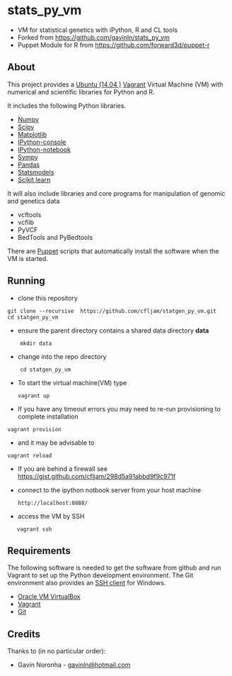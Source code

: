 stats_py_vm
===========

* VM for statistical genetics with iPython, R and CL tools
* Forked from https://github.com/gavinln/stats_py_vm
* Puppet Module for R from https://github.com/forward3d/puppet-r





About
-----

This project provides a [Ubuntu (14.04 )][2] [Vagrant][3] Virtual Machine (VM) with numerical and
scientific libraries for Python and R.

It includes the following Python libraries.

* [Numpy][4]
* [Scipy][5]
* [Matplotlib][6]
* [IPython-console][7]
* [IPython-notebook][8]
* [Sympy][9]
* [Pandas][10]
* [Statsmodels][11]
* [Scikit learn][12]

It will also include libraries and core programs for manipulation of genomic and genetics data

- vcftools
- vcflib
- PyVCF
- BedTools and PyBedtools


There are [Puppet][13] scripts that automatically install the software when the VM is started.

[2]: http://releases.ubuntu.com/trusty/
[3]: http://www.vagrantup.com/
[4]: http://www.numpy.org/
[5]: http://www.scipy.org/
[6]: http://matplotlib.org/
[7]: http://ipython.org/
[8]: http://ipython.org/ipython-doc/dev/interactive/htmlnotebook.html
[9]: http://sympy.org/en/index.html
[10]: http://pandas.pydata.org/
[11]: http://statsmodels.sourceforge.net/
[12]: http://scikit-learn.org/stable/
[13]: http://puppetlabs.com/

Running
-------

- clone this repository 
```
git clone --recursive  https://github.com/cfljam/statgen_py_vm.git
cd statgen_py_vm
```

- ensure the parent directory contains a shared data directory **data**
```
	mkdir data
```
- change into the repo directory
```
	cd statgen_py_vm
 ```
- To start the virtual machine(VM) type

    ```
    vagrant up
    ```
- If you have any timeout errors you may need to re-run provisioning to complete installation
```
vagrant provision
```
- and it may be advisable to 

```
vagrant reload
```
-  If you are behind a firewall see https://gist.github.com/cfljam/298d5a91abbd9f9c971f


- connect to the ipython notbook server from your host machine 

    ```
    http://localhost:8888/

    ```
 - access the VM by SSH
 ```
 	vagrant ssh
 ```

Requirements
------------

The following software is needed to get the software from github and run
Vagrant to set up the Python development environment. The Git environment
also provides an [SSH  client][14] for Windows.

* [Oracle VM VirtualBox][15]
* [Vagrant][16]
* [Git][17]

[14]: http://en.wikipedia.org/wiki/Secure_Shell
[15]: https://www.virtualbox.org/
[16]: http://vagrantup.com/
[17]: http://git-scm.com/

Credits
-------

Thanks to (in no particular order):

* Gavin Noronha - gavinln@hotmail.com
